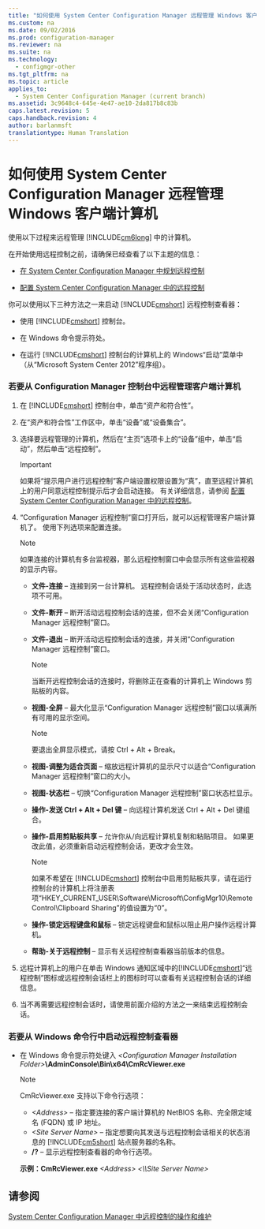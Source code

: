 ```yaml
---
title: "如何使用 System Center Configuration Manager 远程管理 Windows 客户端计算机"
ms.custom: na
ms.date: 09/02/2016
ms.prod: configuration-manager
ms.reviewer: na
ms.suite: na
ms.technology: 
  - configmgr-other
ms.tgt_pltfrm: na
ms.topic: article
applies_to: 
  - System Center Configuration Manager (current branch)
ms.assetid: 3c9648c4-645e-4e47-ae10-2da817b8c83b
caps.latest.revision: 5
caps.handback.revision: 4
author: barlanmsft
translationtype: Human Translation
---
```

# 如何使用 System Center Configuration Manager 远程管理 Windows 客户端计算机
使用以下过程来远程管理 [!INCLUDE[cm6long](../LocTest/includes/cm6long_md.md)] 中的计算机。  
  
 在开始使用远程控制之前，请确保已经查看了以下主题的信息：  
  
-   [在 System Center Configuration Manager 中规划远程控制](../LocTest/Planning-for-remote-control-in-System-Center-Configuration-Manager.md)  
  
-   [配置 System Center Configuration Manager 中的远程控制](../LocTest/Configuring-remote-control-in-System-Center-Configuration-Manager.md)  
  
 你可以使用以下三种方法之一来启动 [!INCLUDE[cmshort](../LocTest/includes/cmshort_md.md)] 远程控制查看器：  
  
-   使用 [!INCLUDE[cmshort](../LocTest/includes/cmshort_md.md)] 控制台。  
  
-   在 Windows 命令提示符处。  
  
-   在运行 [!INCLUDE[cmshort](../LocTest/includes/cmshort_md.md)] 控制台的计算机上的 Windows“启动”菜单中（从“Microsoft System Center 2012”程序组）。  
  
### 若要从 Configuration Manager 控制台中远程管理客户端计算机  
  
1.  在 [!INCLUDE[cmshort](../LocTest/includes/cmshort_md.md)] 控制台中，单击“资产和符合性”。  
  
2.  在“资产和符合性”工作区中，单击“设备”或“设备集合”。  
  
3.  选择要远程管理的计算机，然后在“主页”选项卡上的“设备”组中，单击“启动”，然后单击“远程控制”。  
  
    > [!IMPORTANT]  
    >  如果将“提示用户进行远程控制”客户端设置权限设置为“真”，直至远程计算机上的用户同意远程控制提示后才会启动连接。 有关详细信息，请参阅 [配置 System Center Configuration Manager 中的远程控制](../LocTest/Configuring-remote-control-in-System-Center-Configuration-Manager.md)。  
  
4.  “Configuration Manager 远程控制”窗口打开后，就可以远程管理客户端计算机了。 使用下列选项来配置连接。  
  
    > [!NOTE]  
    >  如果连接的计算机有多台监视器，那么远程控制窗口中会显示所有这些监视器的显示内容。  
  
    -   **文件\-连接** – 连接到另一台计算机。 远程控制会话处于活动状态时，此选项不可用。  
  
    -   **文件\-断开** – 断开活动远程控制会话的连接，但不会关闭“Configuration Manager 远程控制”窗口。  
  
    -   **文件\-退出** – 断开活动远程控制会话的连接，并关闭“Configuration Manager 远程控制”窗口。  
  
        > [!NOTE]  
        >  当断开远程控制会话的连接时，将删除正在查看的计算机上 Windows 剪贴板的内容。  
  
    -   **视图\-全屏** – 最大化显示“Configuration Manager 远程控制”窗口以填满所有可用的显示空间。  
  
        > [!NOTE]  
        >  要退出全屏显示模式，请按 Ctrl \+ Alt \+ Break。  
  
    -   **视图\-调整为适合页面** – 缩放远程计算机的显示尺寸以适合“Configuration Manager 远程控制”窗口的大小。  
  
    -   **视图\-状态栏** – 切换“Configuration Manager 远程控制”窗口状态栏显示。  
  
    -   **操作\-发送 Ctrl \+ Alt \+ Del 键** – 向远程计算机发送 Ctrl \+ Alt \+ Del 键组合。  
  
    -   **操作\-启用剪贴板共享** – 允许你从\/向远程计算机复制和粘贴项目。 如果更改此值，必须重新启动远程控制会话，更改才会生效。  
  
        > [!NOTE]  
        >  如果不希望在 [!INCLUDE[cmshort](../LocTest/includes/cmshort_md.md)] 控制台中启用剪贴板共享，请在运行控制台的计算机上将注册表项“HKEY\_CURRENT\_USER\\Software\\Microsoft\\ConfigMgr10\\Remote Control\\Clipboard Sharing”的值设置为“0”。  
  
    -   **操作\-锁定远程键盘和鼠标** – 锁定远程键盘和鼠标以阻止用户操作远程计算机。  
  
    -   **帮助\-关于远程控制** – 显示有关远程控制查看器当前版本的信息。  
  
5.  远程计算机上的用户在单击 Windows 通知区域中的[!INCLUDE[cmshort](../LocTest/includes/cmshort_md.md)]“远程控制”图标或远程控制会话栏上的图标时可以查看有关远程控制会话的详细信息。  
  
6.  当不再需要远程控制会话时，请使用前面介绍的方法之一来结束远程控制会话。  
  
### 若要从 Windows 命令行中启动远程控制查看器  
  
-   在 Windows 命令提示符处键入 *\<Configuration Manager Installation Folder\>***\\AdminConsole\\Bin\\x64\\CmRcViewer.exe**  
  
    > [!NOTE]  
    >  CmRcViewer.exe 支持以下命令行选项：  
    >   
    >  -   *\<Address\>* – 指定要连接的客户端计算机的 NetBIOS 名称、完全限定域名 \(FQDN\) 或 IP 地址。  
    > -   *\<Site Server Name\>* – 指定想要向其发送与远程控制会话相关的状态消息的 [!INCLUDE[cm5short](../LocTest/includes/cm5short_md.md)] 站点服务器的名称。  
    > -   **\/?** – 显示远程控制查看器的命令行选项。  
    >   
    >  **示例：CmRcViewer.exe** *\<Address\>* *\<\\\\Site Server Name\>*  
  
## 请参阅  
 [System Center Configuration Manager 中远程控制的操作和维护](../LocTest/Operations-and-maintenance-for-remote-control-in-System-Center-Configuration-Manager.md)